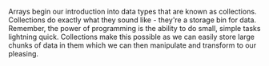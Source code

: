 Arrays begin our introduction into data types that are known as collections.  Collections do exactly what they sound like - they're a storage bin for data.  Remember, the power of programming is the ability to do small, simple tasks lightning quick.  Collections make this possible as we can easily store large chunks of data in them which we can then manipulate and transform to our pleasing.